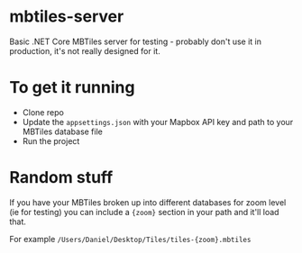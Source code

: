 # mbtiles-server
Basic .NET Core MBTiles server for testing - probably don't use it in production, it's not really designed for it.

# To get it running

- Clone repo
- Update the `appsettings.json` with your Mapbox API key and path to your MBTiles database file
- Run the project

# Random stuff

If you have your MBTiles broken up into different databases for zoom level (ie for testing) you can include a `{zoom}` section in your path and it'll load that.

For example `/Users/Daniel/Desktop/Tiles/tiles-{zoom}.mbtiles`

